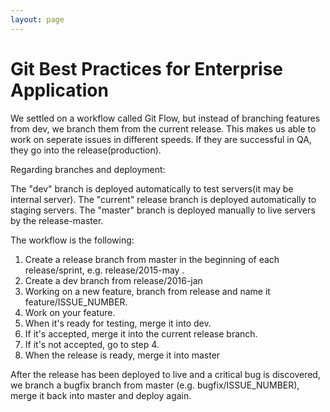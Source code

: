 ```yaml
---
layout: page
---
```


# Git Best Practices for Enterprise Application

We settled on a workflow called Git Flow, but instead of branching features from dev, we branch them from the current release. This makes us able to work on seperate issues in different speeds. If they are successful in QA, they go into the release(production).

Regarding branches and deployment:

The "dev" branch is deployed automatically to test servers(it may be internal server).
The "current" release branch is deployed automatically to staging servers.
The "master" branch is deployed manually to live servers by the release-master.

The workflow is the following:

1. Create a release branch from master in the beginning of each release/sprint, e.g. release/2015-may .
2. Create a dev branch from release/2016-jan
3. Working on a new feature, branch from release and name it feature/ISSUE_NUMBER.
4. Work on your feature.
5. When it's ready for testing, merge it into dev.
6. If it's accepted, merge it into the current release branch.
7. If it's not accepted, go to step 4.
8. When the release is ready, merge it into master


After the release has been deployed to live and a critical bug is discovered, we branch a bugfix branch from master (e.g. bugfix/ISSUE_NUMBER), merge it back into master and deploy again.